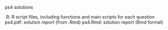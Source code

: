 ps4 solutions

.R: R script files, including functions and main scripts for each question
ps4.pdf: solution report (from .Rmd)
ps4.Rmd: solution report (Rmd format)
